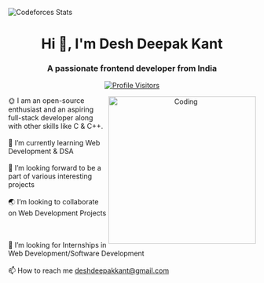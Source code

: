 ![Codeforces Stats](https://codeforces-readme-stats.vercel.app/api/card?username=desh_deepak_kant)

# <h1 align="center">Hi 👋, I'm  Desh Deepak Kant </h1> 
<h3 align="center">A passionate frontend developer from India</h3>

<div align="center">

[![Profile Visitors](https://komarev.com/ghpvc/?username=DeshDeepakKant&label=Profile%20views&color=0e75b6&style=flat)](https://github.com/DeshDeepakKant)

<img align="right" alt="Coding" width="300" src="https://camo.githubusercontent.com/8bf6f6d78abc81fcf9c49f10649423e73ea44bc248e83aaae8759d401c829a84/68747470733a2f2f70687973696373677572756b756c2e66696c65732e776f726470726573732e636f6d2f323031392f30322f6368617261637465722d312e676966">


</div>
 🌞 I am an open-source enthusiast and an aspiring full-stack developer along with other skills like C & C++.<br><br>🌱 I’m currently learning Web Development & DSA<br><br>👯 I’m looking forward to be a part of various interesting projects<br><br>🌏 I’m looking to collaborate on Web Development Projects

<br><br>🤝 I’m looking for Internships in Web Development/Software Development<br><br>📫 How to reach me deshdeepakkant@gmail.com<br>
